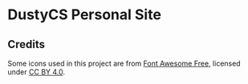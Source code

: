 # DustyCS Personal Site

## Credits
Some icons used in this project are from [Font Awesome Free](https://fontawesome.com), licensed under [CC BY 4.0](https://creativecommons.org/licenses/by/4.0/).
